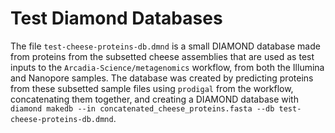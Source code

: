# Test Diamond Databases

The file `test-cheese-proteins-db.dmnd` is a small DIAMOND database made from proteins from the subsetted cheese assemblies that are used as test inputs to the `Arcadia-Science/metagenomics` workflow, from both the Illumina and Nanopore samples. The database was created by predicting proteins from these subsetted sample files using `prodigal` from the workflow, concatenating them together, and creating a DIAMOND database with `diamond makedb --in concatenated_cheese_proteins.fasta --db test-cheese-proteins-db.dmnd`.
